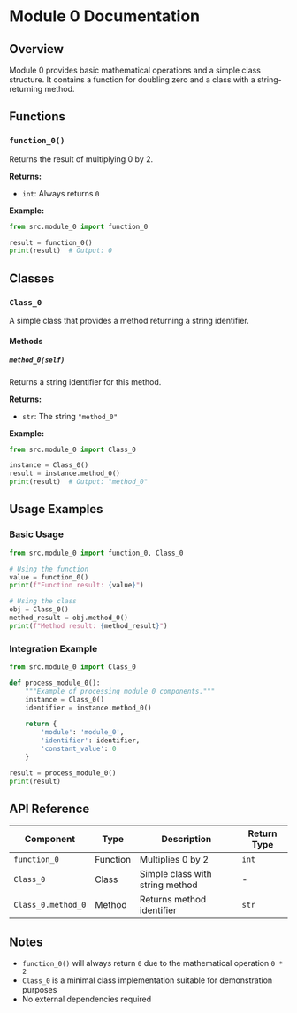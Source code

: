# Module 0 Documentation

## Overview
Module 0 provides basic mathematical operations and a simple class structure. It contains a function for doubling zero and a class with a string-returning method.

## Functions

### `function_0()`
Returns the result of multiplying 0 by 2.

**Returns:**
- `int`: Always returns `0`

**Example:**
```python
from src.module_0 import function_0

result = function_0()
print(result)  # Output: 0
```

## Classes

### `Class_0`
A simple class that provides a method returning a string identifier.

#### Methods

##### `method_0(self)`
Returns a string identifier for this method.

**Returns:**
- `str`: The string `"method_0"`

**Example:**
```python
from src.module_0 import Class_0

instance = Class_0()
result = instance.method_0()
print(result)  # Output: "method_0"
```

## Usage Examples

### Basic Usage
```python
from src.module_0 import function_0, Class_0

# Using the function
value = function_0()
print(f"Function result: {value}")

# Using the class
obj = Class_0()
method_result = obj.method_0()
print(f"Method result: {method_result}")
```

### Integration Example
```python
from src.module_0 import Class_0

def process_module_0():
    """Example of processing module_0 components."""
    instance = Class_0()
    identifier = instance.method_0()
    
    return {
        'module': 'module_0',
        'identifier': identifier,
        'constant_value': 0
    }

result = process_module_0()
print(result)
```

## API Reference

| Component | Type | Description | Return Type |
|-----------|------|-------------|-------------|
| `function_0` | Function | Multiplies 0 by 2 | `int` |
| `Class_0` | Class | Simple class with string method | - |
| `Class_0.method_0` | Method | Returns method identifier | `str` |

## Notes
- `function_0()` will always return `0` due to the mathematical operation `0 * 2`
- `Class_0` is a minimal class implementation suitable for demonstration purposes
- No external dependencies required